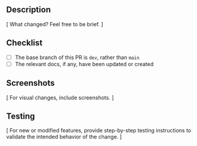 ## Description

[ What changed? Feel free to be brief. ]

## Checklist

- [ ] The base branch of this PR is `dev`, rather than `main`
- [ ] The relevant docs, if any, have been updated or created

## Screenshots

[ For visual changes, include screenshots. ]

## Testing

[ For new or modified features, provide step-by-step testing instructions to validate the intended behavior of the change. ]
